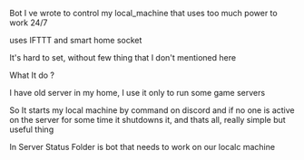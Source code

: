 Bot I ve wrote to control my local_machine that uses too much power to work 24/7

uses IFTTT and smart home socket 

It's hard to set, without few thing that I don't mentioned here

What It do ?

I have old server in my home, I use it only to run some game servers

So It starts my local machine by command on discord
and if no one is active on the server for some time it shutdowns it, and thats all, really simple but useful thing

In Server Status Folder is bot that needs to work on our localc machine
